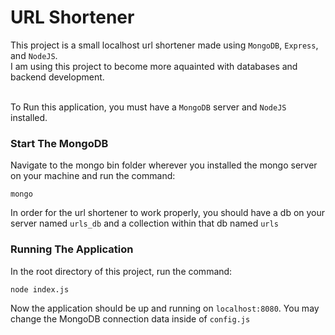 # URL Shortener
This project is a small localhost url shortener made using `MongoDB`, `Express`, and `NodeJS`. <br>
I am using this project to become more aquainted with databases and backend development.<br><br>

To Run this application, you must have a `MongoDB` server and `NodeJS` installed. 
### Start The MongoDB
Navigate to the mongo bin folder wherever you installed the mongo server on your machine and run the command:
```shell
mongo
```
In order for the url shortener to work properly, you should have a db on your server named `urls_db` and a collection within that db named `urls`

### Running The Application
In the root directory of this project, run the command: 
```shell
node index.js
```
Now the application should be up and running on `localhost:8080`. You may change the MongoDB connection data inside of `config.js`
